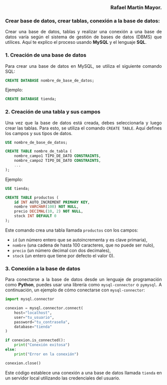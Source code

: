 <div align="justify">

<div align="right">

### **Rafael Martín Mayor.**

</div>

### Crear base de datos, crear tablas, conexión a la base de datos:

Crear una base de datos, tablas y realizar una conexión a una base de datos varía según el sistema de gestión de bases de datos (DBMS) que utilices. Aquí te explico el proceso usando **MySQL** y el lenguaje **SQL**. 

### 1. Creación de una base de datos
Para crear una base de datos en MySQL, se utiliza el siguiente comando SQL:

```sql
CREATE DATABASE nombre_de_base_de_datos;
```

Ejemplo:

```sql
CREATE DATABASE tienda;
```

### 2. Creación de una tabla y sus campos
Una vez que la base de datos está creada, debes seleccionarla y luego crear las tablas. Para esto, se utiliza el comando `CREATE TABLE`. Aquí defines los campos y sus tipos de datos.

```sql
USE nombre_de_base_de_datos;

CREATE TABLE nombre_de_tabla (
    nombre_campo1 TIPO_DE_DATO CONSTRAINTS,
    nombre_campo2 TIPO_DE_DATO CONSTRAINTS,
    ...
);
```

Ejemplo:

```sql
USE tienda;

CREATE TABLE productos (
    id INT AUTO_INCREMENT PRIMARY KEY,
    nombre VARCHAR(100) NOT NULL,
    precio DECIMAL(10, 2) NOT NULL,
    stock INT DEFAULT 0
);
```

Este comando crea una tabla llamada `productos` con los campos:
- `id` (un número entero que se autoincrementa y es clave primaria),
- `nombre` (una cadena de hasta 100 caracteres, que no puede ser nulo),
- `precio` (un número decimal con dos decimales),
- `stock` (un entero que tiene por defecto el valor 0).

### 3. Conexión a la base de datos
Para conectarse a la base de datos desde un lenguaje de programación como **Python**, puedes usar una librería como `mysql-connector` o `pymysql`. A continuación, un ejemplo de cómo conectarse con `mysql-connector`:

```python
import mysql.connector

conexion = mysql.connector.connect(
    host="localhost",  
    user="tu_usuario",  
    password="tu_contraseña",  
    database="tienda"  
)

if conexion.is_connected():
    print("Conexión exitosa")
else:
    print("Error en la conexión")

conexion.close()
```

Este código establece una conexión a una base de datos llamada `tienda` en un servidor local utilizando las credenciales del usuario.

</div>